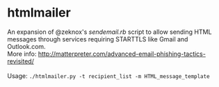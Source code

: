 # htmlmailer

An expansion of @zeknox's *sendemail.rb* script to allow sending HTML messages through services requiring STARTTLS like Gmail and Outlook.com.<br>
More info: http://matterpreter.com/advanced-email-phishing-tactics-revisited/<br>
<br>
Usage: `./htmlmailer.py -t recipient_list -m HTML_message_template`
